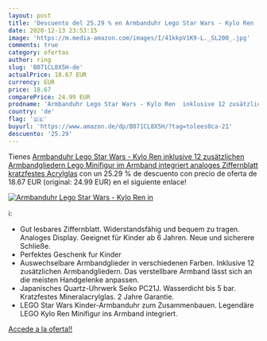 ```yaml
---
layout: post
title: 'Descuento del 25.29 % en Armbanduhr Lego Star Wars - Kylo Ren  in'
date: 2020-12-13 23:53:15
image: 'https://m.media-amazon.com/images/I/41kkpV1K9-L._SL200_.jpg'
comments: true
category: ofertas
author: ring
slug: 'B071CL8X5H-de'
actualPrice: 18.67 EUR
currency: EUR
price: 18.67
comparePrice: 24.99 EUR
prodname: 'Armbanduhr Lego Star Wars - Kylo Ren  inklusive 12 zusätzlichen Armbandgliedern  Lego Minifigur im Armband integriert  analoges Ziffernblatt  kratzfestes Acrylglas'
country: 'de'
flag: '🇩🇪'
buyurl: 'https://www.amazon.de/dp/B071CL8X5H/?tag=tolees0ca-21'
descuento: '25.29'
---
```


Tienes [Armbanduhr Lego Star Wars - Kylo Ren  inklusive 12 zusätzlichen Armbandgliedern  Lego Minifigur im Armband integriert  analoges Ziffernblatt  kratzfestes Acrylglas](https://www.amazon.de/dp/B071CL8X5H/?tag=tolees0ca-21) con un 25.29 % de descuento con precio de oferta de 18.67 EUR (original: 24.99 EUR) en el siguiente enlace!

[![Armbanduhr Lego Star Wars - Kylo Ren  in](https://m.media-amazon.com/images/I/41kkpV1K9-L._SL200_.jpg)](https://www.amazon.de/dp/B071CL8X5H/?tag=tolees0ca-21)

ℹ️:

- Gut lesbares Ziffernblatt. Widerstandsfähig und bequem zu tragen. Analoges Display. Geeignet für Kinder ab 6 Jahren. Neue und sicherere Schließe.
- Perfektes Geschenk fur Kinder
- Auswechselbare Armbandglieder in verschiedenen Farben. Inklusive 12 zusätzlichen Armbandgliedern. Das verstellbare Armband lässt sich an die meisten Handgelenke anpassen.
- Japanisches Quartz-Uhrwerk Seiko PC21J. Wasserdicht bis 5 bar. Kratzfestes Mineralacrylglas. 2 Jahre Garantie.
- LEGO Star Wars Kinder-Armbanduhr zum Zusammenbauen. Legendäre LEGO Kylo Ren Minifigur ins Armband integriert.

[Accede a la oferta!!](https://www.amazon.de/dp/B071CL8X5H/?tag=tolees0ca-21)
